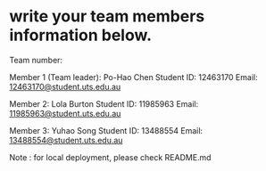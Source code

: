 # write your team members information below.

Team number: 

Member 1 (Team leader): Po-Hao Chen
Student ID: 12463170
Email: 12463170@student.uts.edu.au


Member 2: Lola Burton
Student ID: 11985963
Email: 11985963@student.uts.edu.au

Member 3: Yuhao Song
Student ID: 13488554
Email: 13488554@student.uts.edu.au


Note : for local deployment, please check README.md
